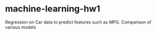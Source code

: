 # machine-learning-hw1
Regression on Car data to predict features such as MPG. Comparison of various models
